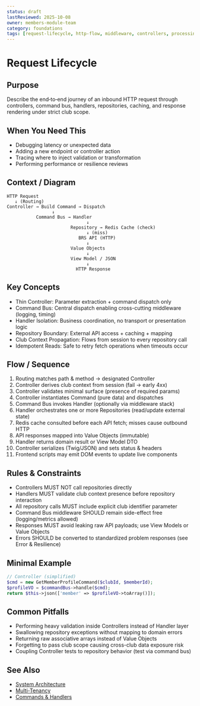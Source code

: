 ```yaml
---
status: draft
lastReviewed: 2025-10-08
owner: members-module-team
category: foundations
tags: [request-lifecycle, http-flow, middleware, controllers, processing]
---
```


# Request Lifecycle

## Purpose
Describe the end‑to‑end journey of an inbound HTTP request through controllers, command bus, handlers, repositories, caching, and response rendering under strict club scope.

## When You Need This
- Debugging latency or unexpected data
- Adding a new endpoint or controller action
- Tracing where to inject validation or transformation
- Performing performance or resilience reviews

## Context / Diagram
```
HTTP Request
   ↓ (Routing)
Controller → Build Command → Dispatch
                 ↓
           Command Bus → Handler
                              ↓
                        Repository → Redis Cache (check)
                              ↓ (miss)
                           BRS API (HTTP)
                              ↓
                        Value Objects
                              ↓
                        View Model / JSON
                              ↓
                          HTTP Response
```

## Key Concepts
- Thin Controller: Parameter extraction + command dispatch only
- Command Bus: Central dispatch enabling cross-cutting middleware (logging, timing)
- Handler Isolation: Business coordination, no transport or presentation logic
- Repository Boundary: External API access + caching + mapping
- Club Context Propagation: Flows from session to every repository call
- Idempotent Reads: Safe to retry fetch operations when timeouts occur

## Flow / Sequence
1. Routing matches path & method → designated Controller
2. Controller derives club context from session (fail → early 4xx)
3. Controller validates minimal surface (presence of required params)
4. Controller instantiates Command (pure data) and dispatches
5. Command Bus invokes Handler (optionally via middleware stack)
6. Handler orchestrates one or more Repositories (read/update external state)
7. Redis cache consulted before each API fetch; misses cause outbound HTTP
8. API responses mapped into Value Objects (immutable)
9. Handler returns domain result or View Model DTO
10. Controller serializes (Twig/JSON) and sets status & headers
11. Frontend scripts may emit DOM events to update live components

## Rules & Constraints
- Controllers MUST NOT call repositories directly
- Handlers MUST validate club context presence before repository interaction
- All repository calls MUST include explicit club identifier parameter
- Command Bus middleware SHOULD remain side-effect free (logging/metrics allowed)
- Responses MUST avoid leaking raw API payloads; use View Models or Value Objects
- Errors SHOULD be converted to standardized problem responses (see Error & Resilience)

## Minimal Example
```php
// Controller (simplified)
$cmd = new GetMemberProfileCommand($clubId, $memberId);
$profileVO = $commandBus->handle($cmd);
return $this->json(['member' => $profileVO->toArray()]);
```

## Common Pitfalls
- Performing heavy validation inside Controllers instead of Handler layer
- Swallowing repository exceptions without mapping to domain errors
- Returning raw associative arrays instead of Value Objects
- Forgetting to pass club scope causing cross-club data exposure risk
- Coupling Controller tests to repository behavior (test via command bus)

## See Also
- [System Architecture](../Foundations/system-architecture.md)
- [Multi-Tenancy](../Foundations/multi-tenancy.md)
- [Commands & Handlers](../Patterns/commands-and-handlers.md)
